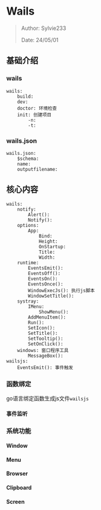 
# Wails


> Author: Sylvie233
>
> Date: 24/05/01


## 基础介绍

### wails

```
wails:
	build:
	dev:
	doctor: 环境检查
	init: 创建项目
		-n:
		-t:
```


### wails.json

```
wails.json:
	$schema:
	name:
	outputfilename:
```

## 核心内容

```
wails:
	notify:
		Alert():
		Notify():
	options:
		App:
			Bind:
			Height:
			OnStartup:
			Title:
			Width:
	runtime:
		EventsEmit():
		EventsOff():
		EventsOn():
		EventsOnce():
		WindowExecJs(): 执行js脚本
		WindowSetTitle():
	systray:
		IMenu:
			ShowMenu():
		AddMenuItem():
		Run():
		SetIcon():
		SetTitle():
		SetTooltip():
		SetOnClick():
	windows: 窗口程序工具
		MessageBox():
wailsjs:
	EventsEmit(): 事件触发
```




### 函数绑定

go语言绑定函数生成js文件`wailsjs`


#### 事件监听



### 系统功能

#### Window



#### Menu


#### Browser



#### Clipboard


#### Screen


